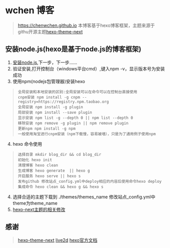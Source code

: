# wchen 博客
> https://chenwchen.github.io
> 本博客基于hexo博客框架，主题来源于githu开源主题[hexo-theme-next](https://github.com/iissnan/hexo-theme-next)
<!-- more -->
## 安装node.js(hexo是基于node.js的博客框架)

1. [安装node.js](https://nodejs.org/zh-cn/),下一步，下一步......
2. 验证安装,打开控制台（windows平台cmd）,键入npm -v，显示版本号为安装成功
3. 使用npm(nodejs包管理器)安装hexo

>```
> 全局安装和本地安装的区别:全局安装可以在命令可以在控制台直接使用
> cnpm安装 npm install -g cnpm --registry=https://registry.npm.taobao.org
> 全局安装 npm install -g plugin 
> 局部安装 npm install --save plugin
> 显示安装 npm list -g --depth 0 || npm list --depth 0
> 移除安装 npm remove -g plugin || npm remove plugin
> 更新npm npm install -g npm
> 一般使用淘宝进行cnpm安装（npm下载慢，容易被墙），只是为了通用例子使用npm
>```

4. hexo 命令使用

>``` 
>选择目录 mkdir blog_dir && cd blog_dir
> 初始化 hexo init
> 清理博客 hexo clean 
> 生成博客 hexo generate  || hexo g
> 开启服务 hexo serve || hexo s
> 发布github 修改站点_config.yml中deploy相应的内容后使用命令hexo deploy
> 集成命令 hexo clean && hexo g && hexo s
>```

4. 选择合适的主题下载到 ./themes/themes_name 修改站点_config.yml中theme为theme_name
5. [hexo-next主题的相关修改](https://theme-next.iissnan.com/getting-started.html)

## 感谢
> [hexo-theme-next](https://github.com/iissnan/hexo-theme-next)
> [live2d](https://github.com/xiazeyu/live2d-widget-models)
> [hexo官方文档](https://theme-next.iissnan.com/getting-started.htm)